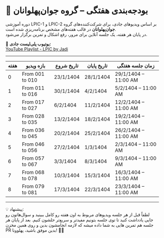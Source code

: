# 📅 بودجه‌بندی هفتگی – گروه جوان‌پهلوانان

دوره آموزشی LPIC-1 و LPIC-2 بر اساس ویدیوهای جادی، برای شرکت‌کننده‌های گروه **جوان‌پهلوانان** در قالب هفته‌های مشخص برنامه‌ریزی شده است.  
در پایان هر هفته، یک جلسه آنلاین برای مرور، رفع اشکال و تمرین برگزار می‌شود.

🎥 **یوتیوب پلی‌لیست جادی:**  
[YouTube Playlist - LPIC by Jadi](https://www.youtube.com/watch?v=cqfrsmg4BKo&list=PL-tKrPVkKKE0kM18Sg5fqaZW1V2nidAeU)

---

| هفته | بازه ویدیو | تاریخ شروع | تاریخ پایان | زمان جلسه هفتگی |
|------|-------------|--------------|--------------|------------------|
| 0    | From 001 to 010 | 23/1/1404 | 28/1/1404 | 29/1/1404 – 11:00 AM |
| 1    | From 011 to 016 | 30/1/1404 | 4/2/1404  | 5/2/1404 – 11:00 AM  |
| 2    | From 017 to 027 | 6/2/1404  | 11/2/1404 | 12/2/1404 – 11:00 AM |
| 3    | From 028 to 035 | 13/2/1404 | 18/2/1404 | 19/2/1404 – 11:00 AM |
| 4    | From 036 to 045 | 20/2/1404 | 25/2/1404 | 26/2/1404 – 11:00 AM |
| 5    | From 046 to 056 | 27/2/1404 | 1/3/1404  | 2/3/1404 – 11:00 AM  |
| 6    | From 057 to 067 | 3/3/1404  | 8/3/1404  | 9/3/1404 – 11:00 AM  |
| 7    | From 068 to 078 | 10/3/1404 | 15/3/1404 | 16/3/1404 – 11:00 AM |
| 8    | From 079 to 081 | 17/3/1404 | 22/3/1404 | 23/3/1404 – 11:00 AM |

---

💡 پیشنهاد:  
لطفاً قبل از هر جلسه ویدیوهای مربوط به اون هفته رو کامل ببینید و سوال‌هاتون رو جایی یادداشت کنید تا توی جلسه بتونیم مفیدتر و سریع‌تر حلشون کنیم.
بعد از پایان هر جلسه هم تمرین هایی به شما داده میشه که لازمه انجامشون بدین و روی همین مخزن PR بدین
موفق باشید، پهلوونا! 💪🔥
